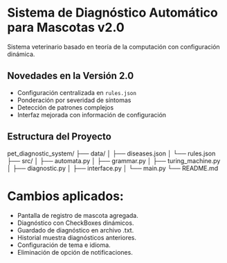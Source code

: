 # Sistema de Diagnóstico Automático para Mascotas v2.0

Sistema veterinario basado en teoría de la computación con configuración dinámica.

## Novedades en la Versión 2.0
- Configuración centralizada en `rules.json`
- Ponderación por severidad de síntomas
- Detección de patrones complejos
- Interfaz mejorada con información de configuración

## Estructura del Proyecto
pet_diagnostic_system/
├── data/
│ ├── diseases.json
│ └── rules.json
├── src/
│ ├── automata.py
│ ├── grammar.py
│ ├── turing_machine.py
│ ├── diagnostic.py
│ ├── interface.py
│ └── main.py
└── README.md

# Cambios aplicados:
- Pantalla de registro de mascota agregada.
- Diagnóstico con CheckBoxes dinámicos.
- Guardado de diagnóstico en archivo .txt.
- Historial muestra diagnósticos anteriores.
- Configuración de tema e idioma.
- Eliminación de opción de notificaciones.
